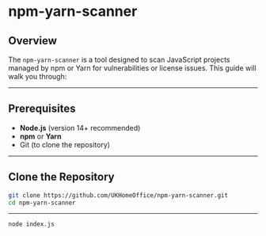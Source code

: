 # npm-yarn-scanner

## Overview

The `npm-yarn-scanner` is a tool designed to scan JavaScript projects managed by npm or Yarn for vulnerabilities or license issues. This guide will walk you through:

---

## Prerequisites

- **Node.js** (version 14+ recommended)
- **npm** or **Yarn**
- Git (to clone the repository)

---

## Clone the Repository

```bash
git clone https://github.com/UKHomeOffice/npm-yarn-scanner.git
cd npm-yarn-scanner
```

---


```bash
node index.js
```

